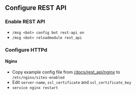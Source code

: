## Configure REST API

### Enable REST API
* `/msg <bot> config bot rest-api on`
* `/msg <bot> reloadmodule rest_api`

### Configure HTTPd
#### Nginx
* Copy example config file from [/docs/rest_api/nginx](/docs/rest_api/nginx) to `/etc/nginx/sites-enabled`
* Edit `server-name`, `ssl_certificate` and `ssl_certificate_key`
* `service nginx restart`

